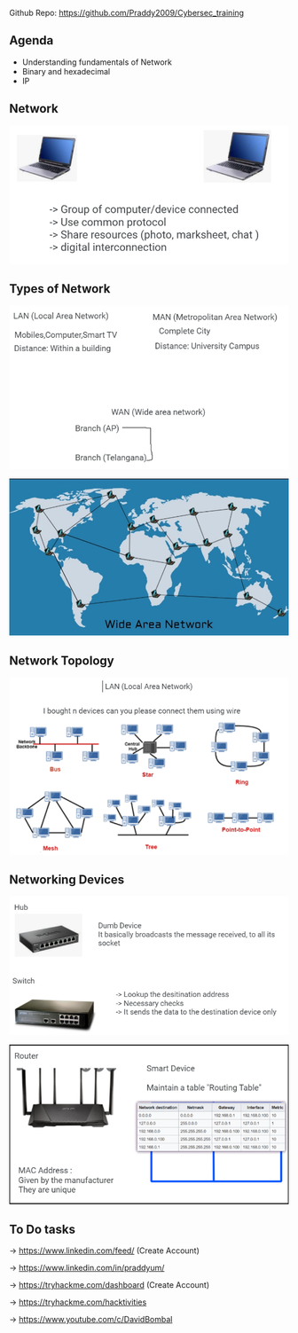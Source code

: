 Github Repo: https://github.com/Praddy2009/Cybersec_training


## Agenda
- Understanding fundamentals of Network 
- Binary and hexadecimal
- IP 

## Network

![Image](../Images/Pasted%20image%2020210720192928.png)

## Types of Network

![Image](../Images/Pasted%20image%2020210720193953.png)

![](../Images/Pasted%20image%2020210720194023.png)

## Network Topology

![](../Images/Pasted%20image%2020210720195036.png)

## Networking Devices

![](../Images/Pasted%20image%2020210720195829.png)

![](../Images/Pasted%20image%2020210721185939.png)


## To Do tasks

-> https://www.linkedin.com/feed/ (Create Account)

-> https://www.linkedin.com/in/praddyum/

-> https://tryhackme.com/dashboard (Create Account)

-> https://tryhackme.com/hacktivities 

-> https://www.youtube.com/c/DavidBombal



